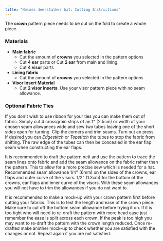 ```yaml
---
title: "Holmes deerstalker hat: Cutting Instructions"
---
```


The **crown** pattern piece needs to be cut on the fold to create a whole piece.

### Materials

- **Main fabric**
  - Cut the amount of **crowns** you selected in the pattern options
  - Cut **4 ear** parts or Cut **2 ear** from main and lining.
  - Cut **4 visor** parts
- **Lining fabric**
  - Cut the amount of **crowns** you selected in the pattern options
- **Visor Insert Material**
  - Cut **2 visor inserts**. Use your visor pattern piece with no seam allowance.

### Optional Fabric Ties

If you don't wish to use ribbon for your ties you can make them out of fabric. Simply cut 4 crossgrain strips of an 1" (2.5cm) or width of your chosen seam allowances wide and sew two tubes leaving one of the short sides open for turning. Clip the corners and trim seams. Turn out an press. If desired you can _Edgestitch_ or _Topstitch_ the tubes to stop the fabric from shifting. The raw edge of the tubes can then be concealed in the ear flap seam when constructing the ear flaps.

<Note>

It is recommended to draft the pattern nett and use the pattern to trace the seam lines onto fabric and add the seam allowance on the fabric rather than the pattern. This to allow for a more precise sew which is needed for a hat. Recommended seam allowance 1/4" (6mm) on the sides of the crowns, ear flaps and outer curve of the visors. 1/2" (1.3cm) for the bottom of the crowns, ear flaps and inner curve of the visors. With these seam allowances you will not have to trim the allowances if you do not want to.

</Note>
<Warning>

It is recommended to make a mock-up with your crown pattern first before cutting your fabrics. This is to test the length and ease of the crown piece. Make sure to cut off the bottom seam allowance before trying it on. If it is too tight who will need to re-draft the pattern with more head ease just remember the ease is split across each crown. If the peak is too high you may want to re-draft the pattern with the crown length reduced. Once re-drafted make another mock-up to check whether you are satisfied with the changes or not. Repeat again if you are not satisfied.

</Warning>
